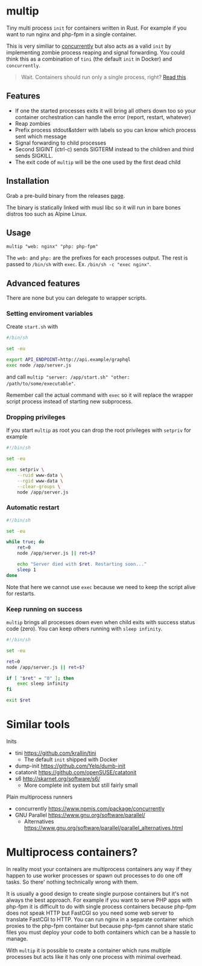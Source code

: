 # multip

Tiny multi process `init` for containers written in Rust. For example if you
want to run nginx and php-fpm in a single container.

This is very similiar to [concurrently][] but also acts as a valid `init` by
implementing zombie process reaping and signal forwarding. You could think
this as a combination of `tini` (the default `init` in Docker) and
`concurrently`.

> Wait. Containers should run only a single process, right? [Read this](#multiprocess-containers)

[concurrently]: https://www.npmjs.com/package/concurrently

## Features

-   If one the started processes exits it will bring all others down too so
    your container orchestration can handle the error (report, restart, whatever)
-   Reap zombies
-   Prefix process stdout&stderr with labels so you can know which process sent
    which message
-   Signal forwarding to child processes
-   Second SIGINT (ctrl-c) sends SIGTERM instead to the children and third
    sends SIGKILL.
-   The exit code of `multip` will be the one used by the first dead child

## Installation

Grab a pre-build binary from the releases [page][].

[page]: https://github.com/esamattis/multip/releases

The binary is statically linked with musl libc so it will run in bare bones
distros too such as Alpine Linux.

## Usage

    multip "web: nginx" "php: php-fpm"

The `web:` and `php:` are the prefixes for each processes output. The rest is
passed to `/bin/sh` with `exec`. Ex. `/bin/sh -c "exec nginx"`.

## Advanced features

There are none but you can delegate to wrapper scripts.

### Setting enviroment variables

Create `start.sh` with

```sh
#/bin/sh

set -eu

export API_ENDPOINT=http://api.example/graphql
exec node /app/server.js
```

and call `multip "server: /app/start.sh" "other: /path/to/some/executable"`.

Remember call the actual command with `exec` so it will replace the wrapper
script process instead of starting new subprocess.

### Dropping privileges

If you start `multip` as root you can drop the root privileges with `setpriv` for example

```sh
#!/bin/sh

set -eu

exec setpriv \
    --ruid www-data \
    --rgid www-data \
    --clear-groups \
    node /app/server.js
```

### Automatic restart

```sh
#!/bin/sh

set -eu

while true; do
    ret=0
    node /app/server.js || ret=$?

    echo "Server died with $ret. Restarting soon..."
    sleep 1
done
```

Note that here we cannot use `exec` because we need to keep the script alive
for restarts.

### Keep running on success

`multip` brings all processes down even when child exits with success status
code (zero). You can keep others running with `sleep infinity`.

```sh
#!/bin/sh

set -eu

ret=0
node /app/server.js || ret=$?

if [ "$ret" = "0" ]; then
    exec sleep infinity
fi

exit $ret
```

# Similar tools

Inits

-   tini https://github.com/krallin/tini
    -   The default `init` shipped with Docker
-   dump-init https://github.com/Yelp/dumb-init
-   catatonit https://github.com/openSUSE/catatonit
-   s6 http://skarnet.org/software/s6/
    -   More complete init system but still fairly small

Plain multiprocess runners

-   concurrently https://www.npmjs.com/package/concurrently
-   GNU Parallel https://www.gnu.org/software/parallel/
    -   Alternatives https://www.gnu.org/software/parallel/parallel_alternatives.html

# Multiprocess containers?

In reality most your containers are multiprocess containers any way if they
happen to use worker processes or spawn out processes to do one off tasks. So
there' nothing technically wrong with them.

It is usually a good design to create single purpose containers but it's not
always the best approach. For example if you want to serve PHP apps with
php-fpm it is difficult to do with single process containers because php-fpm
does not speak HTTP but FastCGI so you need some web server to translate
FastCGI to HTTP. You can run nginx in a separate container which proxies to
the php-fpm container but because php-fpm cannot share static files you must
deploy your code to both containers which can be a hassle to manage.

With `multip` it is possible to create a container which runs multiple
processes but acts like it has only one process with minimal overhead.
